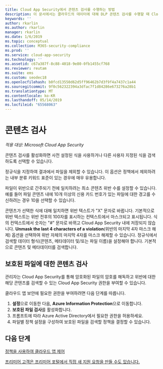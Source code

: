 ```yaml
---
title: Cloud App Security에서 콘텐츠 검사를 수행하는 방법
description: 이 문서에서는 클라우드의 데이터에 대해 DLP 콘텐츠 검사를 수행할 때 Cloud App Security에서 수행하는 프로세스에 대해 설명합니다.
keywords: ''
author: rkarlin
ms.author: rkarlin
manager: rkarlin
ms.date: 1/6/2019
ms.topic: conceptual
ms.collection: M365-security-compliance
ms.prod: ''
ms.service: cloud-app-security
ms.technology: ''
ms.assetid: c67a387f-8c88-4018-9e80-0fb1455cf768
ms.reviewer: reutam
ms.suite: ems
ms.custom: seodec18
ms.openlocfilehash: b0fcd13550d62d5ff96462b7d3f9f4a7437c1a44
ms.sourcegitcommit: 9f0c562322394a3dfac7f1d84286e673276a28b1
ms.translationtype: MT
ms.contentlocale: ko-KR
ms.lasthandoff: 05/14/2019
ms.locfileid: "65568063"
---
```

# <a name="content-inspection"></a>콘텐츠 검사

*적용 대상: Microsoft Cloud App Security*


콘텐츠 검사를 활성화하면 사전 설정된 식을 사용하거나 다른 사용자 지정된 식을 검색하도록 선택할 수 있습니다.  

정규식을 지정하여 결과에서 파일을 제외할 수 있습니다. 이 옵션은 정책에서 제외하려는 내부 분류 키워드 표준이 있는 경우에 매우 유용합니다.  
   
파일이 위반으로 간주되기 전에 일치하려는 최소 콘텐츠 위반 수를 설정할 수 있습니다. 예를 들어 파일 콘텐츠 내에 10개 이상의 신용 카드 번호가 있는 파일에 대한 경고를 수신하려는 경우 10을 선택할 수 있습니다.  

콘텐츠가 선택한 식에 대해 일치하면 위반 텍스트가 "X" 문자로 바뀝니다. 기본적으로 위반 텍스트는 위반 전후의 100자를 표시하는 컨텍스트에서 마스크되고 표시됩니다. 식의 컨텍스트에서 숫자는 "#" 문자로 바뀌고 Cloud App Security 내에 저장되지 않습니다. **Unmask the last 4 characters of a violation**(위반의 마지막 4자 마스크 해제) 옵션을 선택하여 위반 자체의 마지막 4자를 마스크 해제할 수 있습니다. 정규식에서 검색할 데이터 형식(콘텐츠, 메타데이터 및/또는 파일 이름)을 설정해야 합니다. 기본적으로 콘텐츠 및 메타데이터를 검색합니다. 


## <a name="content-inspection-for-protected-files"></a>보호된 파일에 대한 콘텐츠 검사

관리자는 Cloud App Security를 통해 암호화된 파일의 암호를 해독하고 위반에 대한 해당 콘텐츠를 검색할 수 있는 Cloud App Security 권한을 부여할 수 있습니다.

클라우드 앱 보안에 필요한 권한을 부여하려면 다음 단계를 따릅니다.

1.  **설정**으로 이동한 다음, **Azure Information Protection**으로 이동합니다.
2.  **보호된 파일 검사**를 활성화합니다.
3. 프롬프트에 따라 Azure Active Directory에서 필요한 권한을 허용하세요.
4. 파일별 정책 설정을 구성하여 보호된 파일을 검색할 정책을 결정할 수 있습니다.



## <a name="next-steps"></a>다음 단계
[정책을 사용하여 클라우드 앱 제어](control-cloud-apps-with-policies.md)   

[프리미어 고객은 프리미어 포털에서 직접 새 지원 요청을 만들 수도 있습니다.](https://premier.microsoft.com/)  
  
